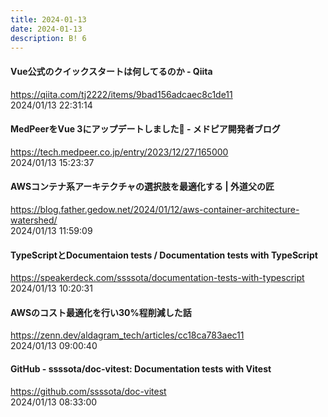 ```yaml
---
title: 2024-01-13
date: 2024-01-13
description: B! 6
---
```


#### Vue公式のクイックスタートは何してるのか - Qiita
https://qiita.com/tj2222/items/9bad156adcaec8c1de11<br>
2024/01/13 22:31:14<br>


#### MedPeerをVue 3にアップデートしました🥳 - メドピア開発者ブログ
https://tech.medpeer.co.jp/entry/2023/12/27/165000<br>
2024/01/13 15:23:37<br>


#### AWSコンテナ系アーキテクチャの選択肢を最適化する | 外道父の匠
https://blog.father.gedow.net/2024/01/12/aws-container-architecture-watershed/<br>
2024/01/13 11:59:09<br>


#### TypeScriptとDocumentaion tests / Documentation tests with TypeScript
https://speakerdeck.com/ssssota/documentation-tests-with-typescript<br>
2024/01/13 10:20:31<br>


#### AWSのコスト最適化を行い30%程削減した話
https://zenn.dev/aldagram_tech/articles/cc18ca783aec11<br>
2024/01/13 09:00:40<br>


#### GitHub - ssssota/doc-vitest: Documentation tests with Vitest
https://github.com/ssssota/doc-vitest<br>
2024/01/13 08:33:00<br>


